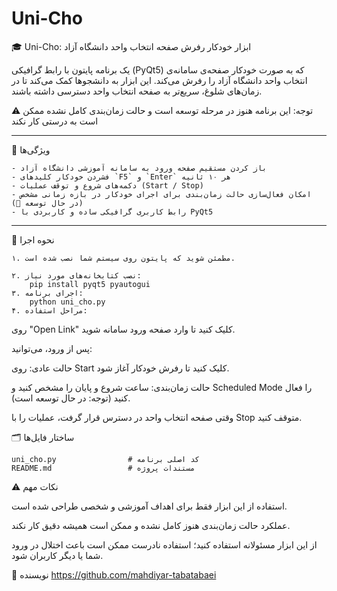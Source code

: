 # Uni-Cho
🎓 Uni-Cho: ابزار خودکار رفرش صفحه انتخاب واحد دانشگاه آزاد

یک برنامه پایتون با رابط گرافیکی (PyQt5) که به صورت خودکار صفحه‌ی سامانه‌ی انتخاب واحد دانشگاه آزاد را رفرش می‌کند. این ابزار به دانشجوها کمک می‌کند تا در زمان‌های شلوغ، سریع‌تر به صفحه انتخاب واحد دسترسی داشته باشند.

⚠️  توجه: این برنامه هنوز در مرحله توسعه است و حالت زمان‌بندی کامل نشده ممکن است به درستی کار نکند

---

📌 ویژگی‌ها

	- باز کردن مستقیم صفحه ورود به سامانه آموزشی دانشگاه آزاد
	- فشردن خودکار کلیدهای `F5` و `Enter` هر ۱۰ ثانیه
	- دکمه‌های شروع و توقف عملیات (Start / Stop)
	- امکان فعال‌سازی حالت زمان‌بندی برای اجرای خودکار در بازه زمانی مشخص (در حال توسعه 🚧)
	- رابط کاربری گرافیکی ساده و کاربردی با PyQt5

---

🚀 نحوه اجرا

	۱. مطمئن شوید که پایتون روی سیستم شما نصب شده است.

	۲. نصب کتابخانه‌های مورد نیاز:
		pip install pyqt5 pyautogui
	۳. اجرای برنامه:
		python uni_cho.py
	۴. مراحل استفاده:

روی "Open Link" کلیک کنید تا وارد صفحه ورود سامانه شوید.

پس از ورود، می‌توانید:

حالت عادی: روی Start کلیک کنید تا رفرش خودکار آغاز شود.

حالت زمان‌بندی: ساعت شروع و پایان را مشخص کنید و Scheduled Mode را فعال کنید (توجه: در حال توسعه است).

وقتی صفحه انتخاب واحد در دسترس قرار گرفت، عملیات را با Stop متوقف کنید.

🗂️ ساختار فایل‌ها

	uni_cho.py                # کد اصلی برنامه
	README.md                 # مستندات پروژه
⚠️ نکات مهم

استفاده از این ابزار فقط برای اهداف آموزشی و شخصی طراحی شده است.

عملکرد حالت زمان‌بندی هنوز کامل نشده و ممکن است همیشه دقیق کار نکند.

از این ابزار مسئولانه استفاده کنید؛ استفاده نادرست ممکن است باعث اختلال در ورود شما یا دیگر کاربران شود.

👤 نویسنده
	https://github.com/mahdiyar-tabatabaei
